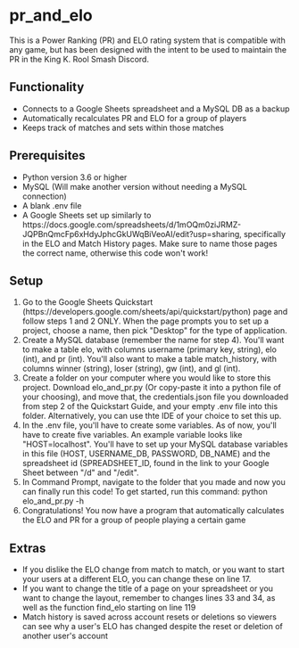 # pr_and_elo

This is a Power Ranking (PR) and ELO rating system that is compatible with any game, but has been designed with the intent to be used to maintain the PR in the King K. Rool Smash Discord.

## Functionality

<ul>
  <li>Connects to a Google Sheets spreadsheet and a MySQL DB as a backup</li>
  
  <li>Automatically recalculates PR and ELO for a group of players</li>
  
  <li>Keeps track of matches and sets within those matches</li>
</ul>

## Prerequisites

<ul>
  <li>Python version 3.6 or higher</li>
  <li>MySQL (Will make another version without needing a MySQL connection)</li>
  <li>A blank .env file</li>
  <li>A Google Sheets set up similarly to https://docs.google.com/spreadsheets/d/1mOQm0ziJRMZ-JQPBnQmcFp6xHdyJphcGkUWqBiVeoAI/edit?usp=sharing, specifically in the ELO and Match History pages. Make sure to name those pages the correct name, otherwise this code won't work!</li>
</ul>

## Setup

<ol>
  <li>Go to the Google Sheets Quickstart (https://developers.google.com/sheets/api/quickstart/python) page and follow steps 1 and 2 ONLY. When the page prompts you to set up a project, choose a name, then pick "Desktop" for the type of application.</li>
  <li>Create a MySQL database (remember the name for step 4). You'll want to make a table elo, with columns username (primary key, string), elo (int), and pr (int). You'll also want to make a table match_history, with columns winner (string), loser (string), gw (int), and gl (int).
  <li>Create a folder on your computer where you would like to store this project. Download elo_and_pr.py (Or copy-paste it into a python file of your choosing), and move that, the credentials.json file you downloaded from step 2 of the Quickstart Guide, and your empty .env file into this folder. Alternatively, you can use thte IDE of your choice to set this up.</li>
  <li>In the .env file, you'll have to create some variables. As of now, you'll have to create five variables. An example variable looks like "HOST=localhost". You'll have to set up your MySQL database variables in this file (HOST, USERNAME_DB, PASSWORD, DB_NAME) and the spreadsheet id (SPREADSHEET_ID, found in the link to your Google Sheet between "/d" and "/edit".</li>
  <li>In Command Prompt, navigate to the folder that you made and now you can finally run this code! To get started, run this command: python elo_and_pr.py -h</li>
  <li>Congratulations! You now have a program that automatically calculates the ELO and PR for a group of people playing a certain game</li>
</ol>

## Extras

<ul>
  <li>If you dislike the ELO change from match to match, or you want to start your users at a different ELO, you can change these on line 17.</li>
  <li>If you want to change the title of a page on your spreadsheet or you want to change the layout, remember to changes lines 33 and 34, as well as the function find_elo starting on line 119</li>
  <li>Match history is saved across account resets or deletions so viewers can see why a user's ELO has changed despite the reset or deletion of another user's account</li>
</ul>



